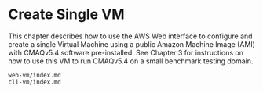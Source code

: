# Create Single VM
This chapter describes how to use the AWS Web interface to configure and create a single Virtual Machine using a public Amazon Machine Image (AMI) with CMAQv5.4 software pre-installed. See Chapter 3 for instructions on how to use this VM to run CMAQv5.4 on a small benchmark testing domain.
```{toctree}
web-vm/index.md
cli-vm/index.md
```
